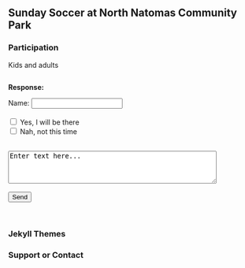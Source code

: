 ## Sunday Soccer at North Natomas Community Park


### Participation 

Kids and adults 

```markdown

```

<!DOCTYPE html>
<html>
<body>
<form action="mailto:secerbeg@gmail.com" method="post" enctype="text/plain" id="usrform">

<p> <b>Response:</b></p>
 
 Name: <input type="text" name="usrname"> 
<br>
<br>
<input type="checkbox" name="response" value="Yes" /> Yes, I will be there 
<br>
<input type="checkbox" name="response" value="No" /> Nah, not this time
<br>
<br> 
<textarea rows="4" cols="50" name="comment" form="usrform">
Enter text here...</textarea>
<br>
<br> 
  <input type="submit" value="Send">
</form>
<br>


<p></p>

<p></p>

</body>
</html>


### Jekyll Themes



### Support or Contact


